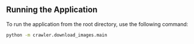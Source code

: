
## Running the Application

To run the application from the root directory, use the following command:

```bash
python -m crawler.download_images.main
```